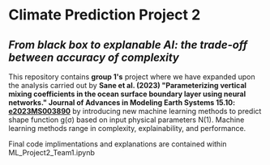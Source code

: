 # **Climate Prediction Project 2**
## *From black box to explanable AI: the trade-off between accuracy of complexity*

This repository contains **group 1's** project where we have expanded upon the analysis carried out by **Sane et al. (2023) "Parameterizing vertical mixing coefficients in the ocean surface boundary layer using neural networks." Journal of Advances in Modeling Earth Systems 15.10: [e2023MS003890](https://agupubs.onlinelibrary.wiley.com/doi/full/10.1029/2023MS003890)** by introducing new machine learning methods to predict shape function  g(σ) based on input physical parameters N(1). Machine learning methods range in complexity, explainability, and performance.


Final code implimentations and explanations are contained within ML_Project2_Team1.ipynb
